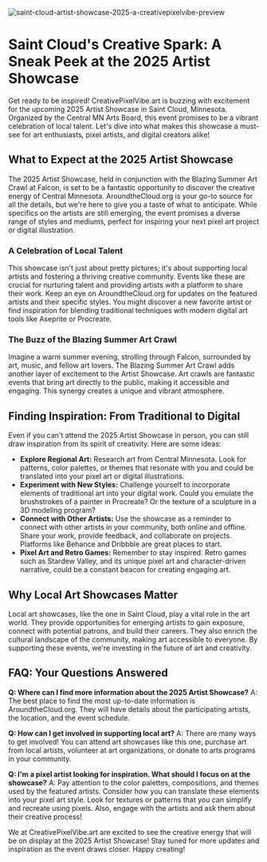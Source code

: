 ![saint-cloud-artist-showcase-2025-a-creativepixelvibe-preview](https://images.pexels.com/photos/2155552/pexels-photo-2155552.jpeg?auto=compress&cs=tinysrgb&fit=crop&h=627&w=1200)

# Saint Cloud's Creative Spark: A Sneak Peek at the 2025 Artist Showcase

Get ready to be inspired! CreativePixelVibe.art is buzzing with excitement for the upcoming 2025 Artist Showcase in Saint Cloud, Minnesota. Organized by the Central MN Arts Board, this event promises to be a vibrant celebration of local talent. Let's dive into what makes this showcase a must-see for art enthusiasts, pixel artists, and digital creators alike!

## What to Expect at the 2025 Artist Showcase

The 2025 Artist Showcase, held in conjunction with the Blazing Summer Art Crawl at Falcon, is set to be a fantastic opportunity to discover the creative energy of Central Minnesota. AroundtheCloud.org is your go-to source for all the details, but we're here to give you a taste of what to anticipate. While specifics on the artists are still emerging, the event promises a diverse range of styles and mediums, perfect for inspiring your next pixel art project or digital illustration.

### A Celebration of Local Talent

This showcase isn't just about pretty pictures; it's about supporting local artists and fostering a thriving creative community. Events like these are crucial for nurturing talent and providing artists with a platform to share their work. Keep an eye on AroundtheCloud.org for updates on the featured artists and their specific styles. You might discover a new favorite artist or find inspiration for blending traditional techniques with modern digital art tools like Aseprite or Procreate.

### The Buzz of the Blazing Summer Art Crawl

Imagine a warm summer evening, strolling through Falcon, surrounded by art, music, and fellow art lovers. The Blazing Summer Art Crawl adds another layer of excitement to the Artist Showcase. Art crawls are fantastic events that bring art directly to the public, making it accessible and engaging. This synergy creates a unique and vibrant atmosphere.

## Finding Inspiration: From Traditional to Digital

Even if you can't attend the 2025 Artist Showcase in person, you can still draw inspiration from its spirit of creativity. Here are some ideas:

*   **Explore Regional Art:** Research art from Central Minnesota. Look for patterns, color palettes, or themes that resonate with you and could be translated into your pixel art or digital illustrations.
*   **Experiment with New Styles:** Challenge yourself to incorporate elements of traditional art into your digital work. Could you emulate the brushstrokes of a painter in Procreate? Or the texture of a sculpture in a 3D modeling program?
*   **Connect with Other Artists:** Use the showcase as a reminder to connect with other artists in your community, both online and offline. Share your work, provide feedback, and collaborate on projects. Platforms like Behance and Dribbble are great places to start.
*   **Pixel Art and Retro Games:** Remember to stay inspired. Retro games such as Stardew Valley, and its unique pixel art and character-driven narrative, could be a constant beacon for creating engaging art.

## Why Local Art Showcases Matter

Local art showcases, like the one in Saint Cloud, play a vital role in the art world. They provide opportunities for emerging artists to gain exposure, connect with potential patrons, and build their careers. They also enrich the cultural landscape of the community, making art accessible to everyone. By supporting these events, we're investing in the future of art and creativity.

## FAQ: Your Questions Answered

**Q: Where can I find more information about the 2025 Artist Showcase?**
A: The best place to find the most up-to-date information is AroundtheCloud.org. They will have details about the participating artists, the location, and the event schedule.

**Q: How can I get involved in supporting local art?**
A: There are many ways to get involved! You can attend art showcases like this one, purchase art from local artists, volunteer at art organizations, or donate to arts programs in your community.

**Q: I'm a pixel artist looking for inspiration. What should I focus on at the showcase?**
A: Pay attention to the color palettes, compositions, and themes used by the featured artists. Consider how you can translate these elements into your pixel art style. Look for textures or patterns that you can simplify and recreate using pixels. Also, engage with the artists and ask them about their creative process!

We at CreativePixelVibe.art are excited to see the creative energy that will be on display at the 2025 Artist Showcase! Stay tuned for more updates and inspiration as the event draws closer. Happy creating!
